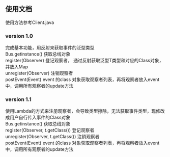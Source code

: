 ## 使用文档
使用方法参考Client.java  

### version 1.0  
完成基本功能，用反射来获取事件的泛型类型  
Bus.getinstance() 获取总线对象  
register(Observer<T>) 登记观察者， 通过反射获取泛型T类型和对应的Class对象，并放入Map  
unregister(Observer<T>) 注销观察者  
postEvent(Event<T>) event 的class 对象获取观察者列表，再将观察者放入event中，调用所有观察者的update方法   
### version 1.1 
使用Lambda的方式来注册观察者，会导致类型擦除，无法获取事件类型，现修改成用户自行传入事件的Class对象  
Bus.getinstance() 获取总线对象  
register(Observer<T>, t.getClass()) 登记观察者  
unregister(Observer<T>, t.getClass()) 注销观察者  
postEvent(Event<T>) event 的class 对象获取观察者列表，再将观察者放入event中，调用所有观察者的update方法 
